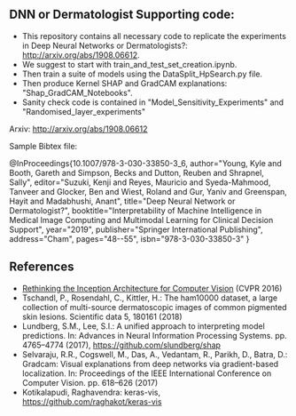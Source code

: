 ## DNN or Dermatologist Supporting code:
 * This repository contains all necessary code to replicate the experiments in Deep Neural Networks or Dermatologists?: http://arxiv.org/abs/1908.06612.
 * We suggest to start with train_and_test_set_creation.ipynb. 
 * Then train a suite of models using the DataSplit_HpSearch.py file. 
 * Then produce Kernel SHAP and GradCAM explanations: "Shap_GradCAM_Notebooks". 
 * Sanity check code is contained in "Model_Sensitivity_Experiments"	and "Randomised_layer_experiments"
	


Arxiv: http://arxiv.org/abs/1908.06612

Sample Bibtex file: 

@InProceedings{10.1007/978-3-030-33850-3_6,
author="Young, Kyle
and Booth, Gareth
and Simpson, Becks
and Dutton, Reuben
and Shrapnel, Sally",
editor="Suzuki, Kenji
and Reyes, Mauricio
and Syeda-Mahmood, Tanveer
and Glocker, Ben
and Wiest, Roland
and Gur, Yaniv
and Greenspan, Hayit
and Madabhushi, Anant",
title="Deep Neural Network or Dermatologist?",
booktitle="Interpretability of Machine Intelligence in Medical Image Computing and Multimodal Learning for Clinical Decision Support",
year="2019",
publisher="Springer International Publishing",
address="Cham",
pages="48--55",
isbn="978-3-030-33850-3"
}
   


## References
* [Rethinking the Inception Architecture for Computer Vision](http://arxiv.org/abs/1512.00567) (CVPR 2016)
* Tschandl, P., Rosendahl, C., Kittler, H.: The ham10000 dataset, a large collection of multi-source dermatoscopic images of common pigmented skin lesions. Scientific data 5, 180161 (2018)
* Lundberg, S.M., Lee, S.I.: A unified approach to interpreting model predictions. In: Advances in Neural Information Processing Systems. pp. 4765–4774 (2017), https://github.com/slundberg/shap
* Selvaraju, R.R., Cogswell, M., Das, A., Vedantam, R., Parikh, D., Batra, D.: Gradcam: Visual explanations from deep networks via gradient-based localization. In: Proceedings of the IEEE International Conference on Computer Vision. pp. 618–626 (2017)
* Kotikalapudi, Raghavendra: keras-vis, https://github.com/raghakot/keras-vis
